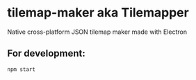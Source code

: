 # tilemap-maker aka Tilemapper
Native cross-platform JSON tilemap maker made with Electron

## For development:
```bash
npm start
```
